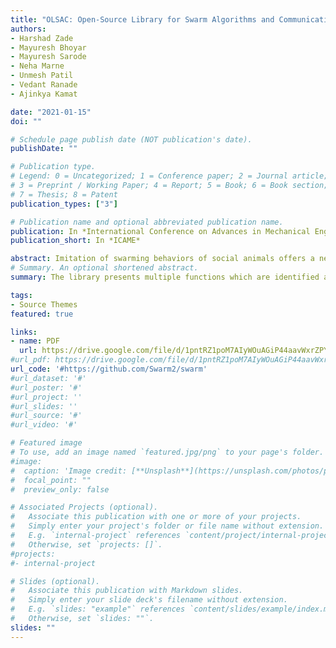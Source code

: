 ```yaml
---
title: "OLSAC: Open-Source Library for Swarm Algorithms and Communication"
authors: 
- Harshad Zade
- Mayuresh Bhoyar 
- Mayuresh Sarode
- Neha Marne
- Unmesh Patil
- Vedant Ranade
- Ajinkya Kamat

date: "2021-01-15"
doi: ""

# Schedule page publish date (NOT publication's date).
publishDate: ""

# Publication type.
# Legend: 0 = Uncategorized; 1 = Conference paper; 2 = Journal article;
# 3 = Preprint / Working Paper; 4 = Report; 5 = Book; 6 = Book section;
# 7 = Thesis; 8 = Patent
publication_types: ["3"]

# Publication name and optional abbreviated publication name.
publication: In *International Conference on Advances in Mechanical Engineering*
publication_short: In *ICAME*

abstract: Imitation of swarming behaviors of social animals offers a new way of designing systems due to simple rules, local interactions, robustness, scalability, and flexibility. Following this method, a swarm of multiple robots can cooperatively achieve a goal with collective intelligence.  However, only a few such robotic systems are developed, and again very few are deployed outside of lab environments. The reason behind this is the lack of easy-to-deploy communication stack and a versatile library of essential swarm building functions from a hardware perspective.  As a result, most researchers choose the option of simulation only. Hence in this article, we present an open source library integrated with a communication stack and tools which simplifies the process of hardware-level implementation of swarm algorithms. As the library presents multiple functions which are identified as basic building blocks of various swarm algorithms, it helps the user in creating future algorithms. Also, this library is open for collaborations from community and has a potential to become single solution for all swarm related applications.
# Summary. An optional shortened abstract.
summary: The library presents multiple functions which are identified as basic building blocks of various swarm algorithms, it helps the user in creating future algorithms. Also, this library is open for collaborations from community and has a potential to become single solution for all swarm related applications.

tags:
- Source Themes
featured: true

links:
- name: PDF
  url: https://drive.google.com/file/d/1pntRZ1poM7AIyWOuAGiP44aavWxrZPY8/view?usp=sharing
#url_pdf: https://drive.google.com/file/d/1pntRZ1poM7AIyWOuAGiP44aavWxrZPY8/view?usp=sharing
url_code: '#https://github.com/Swarm2/swarm'
#url_dataset: '#'
#url_poster: '#'
#url_project: ''
#url_slides: ''
#url_source: '#'
#url_video: '#'

# Featured image
# To use, add an image named `featured.jpg/png` to your page's folder. 
#image:
#  caption: 'Image credit: [**Unsplash**](https://unsplash.com/photos/pLCdAaMFLTE)'
#  focal_point: ""
#  preview_only: false

# Associated Projects (optional).
#   Associate this publication with one or more of your projects.
#   Simply enter your project's folder or file name without extension.
#   E.g. `internal-project` references `content/project/internal-project/index.md`.
#   Otherwise, set `projects: []`.
#projects:
#- internal-project

# Slides (optional).
#   Associate this publication with Markdown slides.
#   Simply enter your slide deck's filename without extension.
#   E.g. `slides: "example"` references `content/slides/example/index.md`.
#   Otherwise, set `slides: ""`.
slides: ""
---
```



